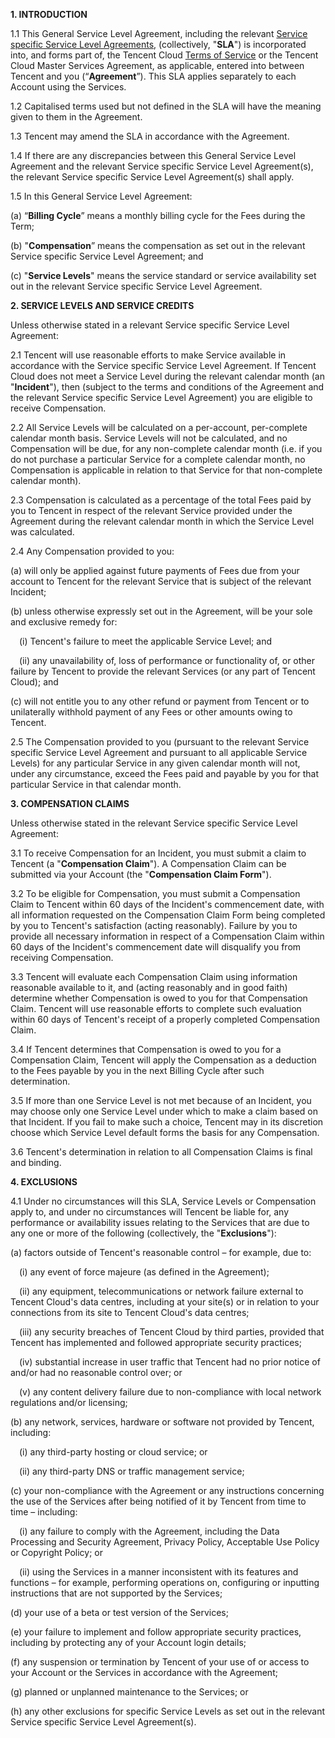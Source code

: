 **1. INTRODUCTION**

1.1 This General Service Level Agreement, including the relevant [Service specific Service Level Agreements](https://www.tencentcloud.com/document/product/301), (collectively, "**SLA**") is incorporated into, and forms part of, the Tencent Cloud [Terms of Service](https://www.tencentcloud.com/document/product/301/9248) or the Tencent Cloud Master Services Agreement, as applicable, entered into between Tencent and you (“**Agreement**”). This SLA applies separately to each Account using the Services. 

1.2 Capitalised terms used but not defined in the SLA will have the meaning given to them in the Agreement.

1.3 Tencent may amend the SLA in accordance with the Agreement.

1.4 If there are any discrepancies between this General Service Level Agreement and the relevant Service specific Service Level Agreement(s), the relevant Service specific Service Level Agreement(s) shall apply. 

1.5 In this General Service Level Agreement:

(a) “**Billing Cycle**” means a monthly billing cycle for the Fees during the Term;

(b) "**Compensation**” means the compensation as set out in the relevant Service specific Service Level Agreement; and

(c) "**Service Levels**" means the service standard or service availability set out in the relevant Service specific Service Level Agreement.

 

**2. SERVICE LEVELS AND SERVICE CREDITS**

Unless otherwise stated in a relevant Service specific Service Level Agreement: 

2.1 Tencent will use reasonable efforts to make Service available in accordance with the Service specific Service Level Agreement. If Tencent Cloud does not meet a Service Level during the relevant calendar month (an "**Incident**"), then (subject to the terms and conditions of the Agreement and the relevant Service specific Service Level Agreement) you are eligible to receive Compensation.

2.2 All Service Levels will be calculated on a per-account, per-complete calendar month basis. Service Levels will not be calculated, and no Compensation will be due, for any non-complete calendar month (i.e. if you do not purchase a particular Service for a complete calendar month, no Compensation is applicable in relation to that Service for that non-complete calendar month).

2.3 Compensation is calculated as a percentage of the total Fees paid by you to Tencent in respect of the relevant Service provided under the Agreement during the relevant calendar month in which the Service Level was calculated.

2.4 Any Compensation provided to you:

(a) will only be applied against future payments of Fees due from your account to Tencent for the relevant Service that is subject of the relevant Incident;

(b) unless otherwise expressly set out in the Agreement, will be your sole and exclusive remedy for:

 (i) Tencent's failure to meet the applicable Service Level; and

 (ii) any unavailability of, loss of performance or functionality of, or other failure by Tencent to provide the relevant Services (or any part of Tencent Cloud); and

(c) will not entitle you to any other refund or payment from Tencent or to unilaterally withhold payment of any Fees or other amounts owing to Tencent.

2.5 The Compensation provided to you (pursuant to the relevant Service specific Service Level Agreement and pursuant to all applicable Service Levels) for any particular Service in any given calendar month will not, under any circumstance, exceed the Fees paid and payable by you for that particular Service in that calendar month.

 

**3. COMPENSATION CLAIMS**

Unless otherwise stated in the relevant Service specific Service Level Agreement:

3.1 To receive Compensation for an Incident, you must submit a claim to Tencent (a "**Compensation Claim**"). A Compensation Claim can be submitted via your Account (the "**Compensation Claim Form**").

3.2 To be eligible for Compensation, you must submit a Compensation Claim to Tencent within 60 days of the Incident's commencement date, with all information requested on the Compensation Claim Form being completed by you to Tencent's satisfaction (acting reasonably). Failure by you to provide all necessary information in respect of a Compensation Claim within 60 days of the Incident's commencement date will disqualify you from receiving Compensation.

3.3 Tencent will evaluate each Compensation Claim using information reasonable available to it, and (acting reasonably and in good faith) determine whether Compensation is owed to you for that Compensation Claim. Tencent will use reasonable efforts to complete such evaluation within 60 days of Tencent's receipt of a properly completed Compensation Claim.

3.4 If Tencent determines that Compensation is owed to you for a Compensation Claim, Tencent will apply the Compensation as a deduction to the Fees payable by you in the next Billing Cycle after such determination.

3.5 If more than one Service Level is not met because of an Incident, you may choose only one Service Level under which to make a claim based on that Incident. If you fail to make such a choice, Tencent may in its discretion choose which Service Level default forms the basis for any Compensation.

3.6 Tencent's determination in relation to all Compensation Claims is final and binding.

 

**4. EXCLUSIONS**

4.1 Under no circumstances will this SLA, Service Levels or Compensation apply to, and under no circumstances will Tencent be liable for, any performance or availability issues relating to the Services that are due to any one or more of the following (collectively, the "**Exclusions**"):

(a) factors outside of Tencent's reasonable control – for example, due to:

 (i) any event of force majeure (as defined in the Agreement);

 (ii) any equipment, telecommunications or network failure external to Tencent Cloud's data centres, including at your site(s) or in relation to your connections from its site to Tencent Cloud's data centres;

 (iii) any security breaches of Tencent Cloud by third parties, provided that Tencent has implemented and followed appropriate security practices;

 (iv) substantial increase in user traffic that Tencent had no prior notice of and/or had no reasonable control over; or

 (v) any content delivery failure due to non-compliance with local network regulations and/or licensing;

(b) any network, services, hardware or software not provided by Tencent, including:

 (i) any third-party hosting or cloud service; or

 (ii) any third-party DNS or traffic management service;

(c) your non-compliance with the Agreement or any instructions concerning the use of the Services after being notified of it by Tencent from time to time – including:

 (i) any failure to comply with the Agreement, including the Data Processing and Security Agreement, Privacy Policy, Acceptable Use Policy or Copyright Policy; or

 (ii) using the Services in a manner inconsistent with its features and functions – for example, performing operations on, configuring or inputting instructions that are not supported by the Services;

(d) your use of a beta or test version of the Services;

(e) your failure to implement and follow appropriate security practices, including by protecting any of your Account login details;

(f) any suspension or termination by Tencent of your use of or access to your Account or the Services in accordance with the Agreement;

(g) planned or unplanned maintenance to the Services; or

(h) any other exclusions for specific Service Levels as set out in the relevant Service specific Service Level Agreement(s).
